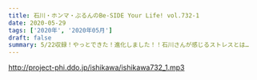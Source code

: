 ```yaml
---
title: 石川・ホンマ・ぶるんのBe-SIDE Your Life! vol.732-1
date: 2020-05-29
tags: ['2020年', '2020年05月']
draft: false
summary: 5/22収録！やっとできた！進化しました！！石川さんが感じるストレスとは…
---
```


http://project-phi.ddo.jp/ishikawa/ishikawa732_1.mp3
